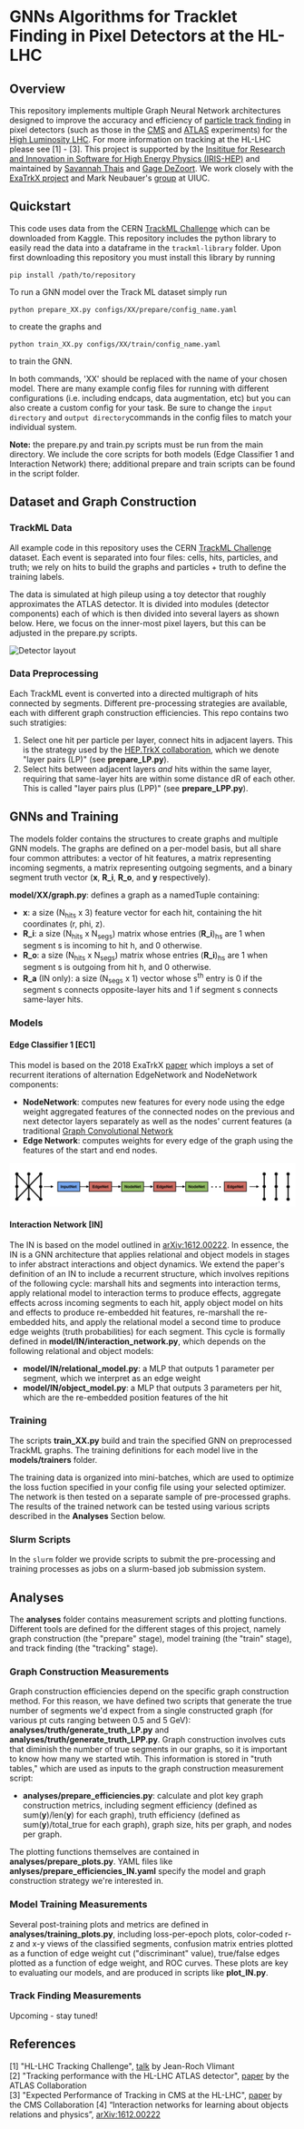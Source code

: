 # GNNs Algorithms for Tracklet Finding in Pixel Detectors at the HL-LHC

## Overview
This repository implements multiple Graph Neural Network architectures designed to improve the accuracy and efficiency of [particle track finding](https://indico.cern.ch/event/96989/contributions/2124495/attachments/1114189/1589705/WellsTracking.pdf) in pixel detectors (such as those in the [CMS](https://home.fnal.gov/~souvik/CMSPixels/index.html) and [ATLAS](https://www.slac.stanford.edu/econf/C020909/mgspaper.pdf) experiments) for the [High Luminosity LHC](https://home.cern/science/accelerators/high-luminosity-lhc). For more information on tracking at the HL-LHC please see [1] - [3]. This project is supported by the [Insititue for Research and Innovation in Software for High Energy Physics (IRIS-HEP)](https://iris-hep.org/) and maintained by [Savannah Thais](https://github.com/savvy379) and [Gage DeZoort](https://github.com/GageDeZoort). We work closely with the [ExaTrkX project](https://github.com/exatrkx) and Mark Neubauer's [group](https://github.com/Neubauer-Group) at UIUC. 

## Quickstart
This code uses data from the CERN [TrackML Challenge](https://www.kaggle.com/c/trackml-particle-identification/overview) which can be downloaded from Kaggle. This repository includes the python library to easily read the data into a dataframe in the `trackml-library` folder. Upon first downloading this repository you must install this library by running 
``` 
pip install /path/to/repository
```

 To run a GNN model over the Track ML dataset simply run 
 ```
 python prepare_XX.py configs/XX/prepare/config_name.yaml
 ```
 to create the graphs and
 ```
 python train_XX.py configs/XX/train/config_name.yaml
```
to train the GNN. 

In both commands, 'XX' should be replaced with the name of your chosen model. There are many example config files for running with different configurations (i.e. including endcaps, data augmentation, etc) but you can also create a custom config for your task. Be sure to change the `input directory` and `output directory`commands in the config files to match your individual system. 

**Note:** the prepare.py and train.py scripts must be run from the main directory. We include the core scripts for both models (Edge Classifier 1 and Interaction Network) there; additional prepare and train scripts can be found in the script folder. 

## Dataset and Graph Construction

### TrackML Data
All example code in this repository uses the CERN [TrackML Challenge](https://www.kaggle.com/c/trackml-particle-identification/overview) dataset. Each event is separated into four files: cells, hits, particles, and truth; we rely on hits to build the graphs and particles + truth to define the training labels. 

The data is simulated at high pileup using a toy detector that roughly approximates the ATLAS detector. It is divided into modules (detector components) each of which is then divided into several layers as shown below. Here, we focus on the inner-most pixel layers, but this can be adjusted in the prepare.py scripts. 

![Detector layout](https://asalzbur.web.cern.ch/asalzbur/work/tml/Detector.png)

### Data Preprocessing
Each TrackML event is converted into a directed multigraph of hits connected by segments. Different pre-processing strategies are available, each with different graph construction efficiencies. This repo contains two such stratigies:
   1) Select one hit per particle per layer, connect hits in adjacent layers. This is the strategy used by the [HEP.TrkX collaboration](https://heptrkx.github.io/), which we denote "layer pairs (LP)" (see **prepare_LP.py**). 
   2) Select hits between adjacent layers *and* hits within the same layer, requiring that same-layer hits are within some distance dR of each other. This is called "layer pairs plus (LPP)" (see **prepare_LPP.py**).

## GNNs and Training
The models folder contains the structures to create graphs and multiple GNN models. The graphs are defined on a per-model basis, but all share four common attributes: a vector of hit features, a matrix representing incoming segments, a matrix representing outgoing segments, and a binary segment truth vector (**x**, **R_i**, **R_o**, and **y** respectively). 

**model/XX/graph.py**: defines a graph as a namedTuple containing:  
* **x**:   a size (N<sub>hits</sub> x 3) feature vector for each hit, containing the hit coordinates (r, phi, z). 
* **R_i**: a size (N<sub>hits</sub> x N<sub>segs</sub>) matrix whose entries (**R_i**)<sub>hs</sub> are 1 when segment s is incoming to hit h, and 0 otherwise. 
* **R_o**: a size (N<sub>hits</sub> x N<sub>segs</sub>) matrix whose entries (**R_i**)<sub>hs</sub> are 1 when segment s is outgoing from hit h, and 0 otherwise. 
* **R_a** (IN only): a size (N<sub>segs</sub> x 1) vector whose s<sup>th</sup> entry is 0 if the segment s connects opposite-layer hits and 1 if segment s connects same-layer hits. 

### Models

#### Edge Classifier 1 [EC1]
This model is based on the 2018 ExaTrkX [paper](https://arxiv.org/abs/1810.06111) which imploys a set of recurrent iterations of alternation EdgeNetwork and NodeNetwork components:
* **NodeNetwork**: computes new features for every node using the edge weight aggregated features of the connected nodes on the previous and next detector layers separately as well as the nodes' current features (a traditional [Graph Convolutional Network](https://tkipf.github.io/graph-convolutional-networks/)
* **Edge Network**: computes weights for every edge of the graph using the features of the start and end nodes.

![EC1](https://github.com/savvy379/princeton_gnn_tracking/blob/master/Screen%20Shot%202020-07-09%20at%201.53.49%20PM.png)

#### Interaction Network [IN]
The IN is based on the model outlined in [arXiv:1612.00222](https://arxiv.org/abs/1612.00222). In essence, the IN is a GNN architecture that applies relational and object models in stages to infer abstract interactions and object dynamics. We extend the paper's definition of an IN to include a recurrent structure, which involves repitions of the following cycle: marshall hits and segments into interaction terms, apply relational model to interaction terms to produce effects, aggregate effects across incoming segments to each hit, apply object model on hits and effects to produce re-embedded hit features, re-marshall the re-embedded hits, and apply the relational model a second time to produce edge weights (truth probabilities) for each segment. This cycle is formally defined in **model/IN/interaction_network.py**, which depends on the following relational and object models: 
*   **model/IN/relational_model.py**: a MLP that outputs 1 parameter per segment, which we interpret as an edge weight
*   **model/IN/object_model.py**: a MLP that outputs 3 parameters per hit, which are the re-embedded position features of the hit

### Training
The scripts **train_XX.py** build and train the specified GNN on preprocessed TrackML graphs. The training definitions for each model live in the **models/trainers** folder.

The training data is organized into mini-batches, which are used to optimize the loss fuction specified in your config file using your selected optimizer. The network is then tested on a separate sample of pre-processed graphs. The results of the trained network can be tested using various scripts described in the **Analyses** Section below. 

### Slurm Scripts
In the `slurm` folder we provide scripts to submit the pre-processing and training processes as jobs on a slurm-based job submission system.

## Analyses
The **analyses** folder contains measurement scripts and plotting functions. Different tools are defined for the different stages of this project, namely graph construction (the "prepare" stage), model training (the "train" stage), and track finding (the "tracking" stage). 

### Graph Construction Measurements
Graph construction efficiencies depend on the specific graph construction method. For this reason, we have defined two scripts that generate the true number of segments we'd expect from a single constructed graph (for various pt cuts ranging between 0.5 and 5 GeV): **analyses/truth/generate_truth_LP.py** and **analyses/truth/generate_truth_LPP.py**. Graph construction involves cuts that diminish the number of true segments in our graphs, so it is important to know how many we started wtih. This information is stored in "truth tables," which are used as inputs to the graph construction measurement script:
* **analyses/prepare_efficiencies.py**: calculate and plot key graph construction metrics, including segment efficiency (defined as sum(**y**)/len(**y**) for each graph), truth efficiency (defined as sum(**y**)/total_true for each graph), graph size, hits per graph, and nodes per graph.

The plotting functions themselves are contained in **analyses/prepare_plots.py**. YAML files like **anlyses/prepare_efficiencies_IN.yaml** specify the model and graph construction strategy we're interested in. 

### Model Training Measurements
Several post-training plots and metrics are defined in **analyses/training_plots.py**, including loss-per-epoch plots, color-coded r-z and x-y views of the classified segments, confusion matrix entries plotted as a function of edge weight cut ("discriminant" value), true/false edges plotted as a function of edge weight, and ROC curves. These plots are key to evaluating our models, and are produced in scripts like **plot_IN.py**. 

### Track Finding Measurements
Upcoming - stay tuned! 

## References
[1] "HL-LHC Tracking Challenge", [talk](https://cds.cern.ch/record/2312314?ln=en) by Jean-Roch Vlimant  
[2] "Tracking performance with the HL-LHC ATLAS detector", [paper](https://cds.cern.ch/record/2683174) by the ATLAS Collaboration  
[3] "Expected Performance of Tracking in CMS at the HL-LHC", [paper](https://www.epj-conferences.org/articles/epjconf/abs/2017/19/epjconf_ctdw2017_00001/epjconf_ctdw2017_00001.html) by the CMS Collaboration
[4] “Interaction networks for learning about objects relations and physics”, [arXiv:1612.00222](https://arxiv.org/abs/1612.00222)
